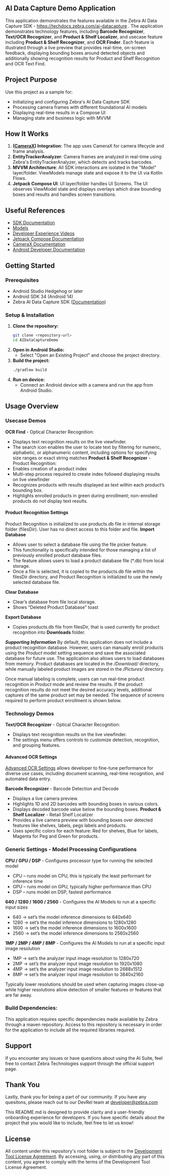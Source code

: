 ## AI Data Capture Demo Application

This application demonstrates the features available in the Zebra AI Data Capture SDK - https://techdocs.zebra.com/ai-datacapture .  The application demonstrates technology features, including **Barcode Recognizer**, **Text/OCR Recognizer**, and **Product & Shelf Localizer**, and usecase feature including **Product & Shelf Recognizer**, and **OCR Finder**. Each  feature is illustrated through a live preview that provides real-time, on-screen feedback, displaying bounding boxes around detected objects and additionally showing recognition results for Product and Shelf Recognition and OCR Text Find.

## Project Purpose
Use this project as a sample for:
- Initializing and configuring Zebra's AI Data Capture SDK
- Processing camera frames with different foundational AI models
- Displaying real-time results in a Compose UI
- Managing state and business logic with MVVM

## How It Works
1. **([CameraX](https://developer.android.com/media/camera/camerax)) Integration**: The app uses CameraX for camera lifecycle and frame analysis.
2. **EntityTrackerAnalyzer**: Camera frames are analyzed in real-time using Zebra's EntityTrackerAnalyzer, which detects and tracks barcodes.
3. **MVVM Architecture**: All SDK interactions are isolated in the "Model" layer/folder. ViewModels manage state and expose it to the UI via Kotlin Flows.
4. **Jetpack Compose UI**: UI layer/folder handles UI Screens. The UI observes ViewModel state and displays overlays which draw bounding boxes and results and handles screen transitions.

## Useful References
- [SDK Documentation](https://techdocs.zebra.com/ai-datacapture/latest/about/)
- [Models](https://techdocs.zebra.com/ai-datacapture/latest/setup/#featuresmodels)
- [Developer Experience Videos](https://www.youtube.com/zebratechnologies)
- [Jetpack Compose Documentation](https://developer.android.com/jetpack/compose)
- [CameraX Documentation](https://developer.android.com/training/camerax)
- [Android Developer Documentation](https://developer.android.com/docs)

## Getting Started

### Prerequisites
- Android Studio Hedgehog or later
- Android SDK 34 (Android 14)
- Zebra AI Data Capture SDK ([Documentation](https://techdocs.zebra.com/enterprise-ai/vision-sdk/))

### Setup & Installation
1. **Clone the repository:**
   ```bash
   git clone <repository-url>
   cd AIDataCaptureDemo
   ```
2. **Open in Android Studio:**
    - Select "Open an Existing Project" and choose the project directory.
3. **Build the project:**
   ```bash
   ./gradlew build
   ```
4. **Run on device:**
    - Connect an Android device with a camera and run the app from Android Studio.

## Usage Overview
### Usecase Demos
**OCR Find** - Optical Character Recognition:  
- Displays text recognition results on the live viewfinder.  
- The search icon enables the user to locate text by filtering for numeric, alphabetic, or alphanumeric content, including options for specifying size ranges or exact string matches
**Product & Shelf Recognizer** - Product Recognition:  
- Enables creation of a product index  
- Multi-step process required to create index followed displaying results on live viewfinder  
- Recognizes products with results displayed as text within each product’s bounding box.  
- Highlights enrolled products in green during enrollment; non-enrolled products do not display text results.

#### Product Recognition Settings
Product Recognition is initialized to use products.db file in internal storage folder (filesDir). User has no direct access to this folder and file.
**Import Database**
- Allows user to select a database file using the file picker feature.
- This functionality is specifically intended for those managing a list of previously enrolled product database files.
- The feature allows users to load a product database file (*.db) from local storage.
- Once a file is selected, it is copied to the products.db file within the filesDir directory,
  and Product Recognition is initialized to use the newly selected database file.

**Clear Database**
- Clear’s database from file local storage.
- Shows “Deleted Product Database” toast

**Export Database**
- Copies products.db file from filesDir, that is used currently for product recognition into **Downloads** folder.

***Supporting Information***
By default, this application does not include a product recognition database. However, users can manually enroll products using the _Product_ model setting sequence and save the associated database for future use. The application also allows users to load databases from memory. Product databases are located in the _/Download/_ directory, while manually labeled product images are stored in the _/Pictures/_ directory.

Once manual labeling is complete, users can run real-time product recognition in _Product_ mode and review the results. If the product recognition results do not meet the desired accuracy levels, additional captures of the same product set may be needed. The sequence of screens required to perform product enrollment is shown below.

### Technology Demos
**Text/OCR Recognizer** - Optical Character Recognition:  
- Displays text recognition results on the live viewfinder.  
- The settings menu offers controls to customize detection, recognition, and grouping features.

#### Advanced OCR Settings
[Advanced OCR Settings](https://techdocs.zebra.com/ai-datacapture/latest/textocr/) allows developer to fine-tune performance for diverse use cases, including document scanning, real-time recognition, and automated data entry.

**Barcode Recognizer** - Barcode Detection and Decode  
- Displays a live camera preview.  
- Highlights 1D and 2D barcodes with bounding boxes in various colors.
- Displays decoded barcode value below the bounding boxes.
**Product & Shelf Localizer** - Retail Shelf Localizer  
- Provides a live camera preview with bounding boxes over detected features like shelves, labels, pegs labels and products.  
- Uses specific colors for each feature: Red for shelves, Blue for labels, Magenta for Peg and Green for products.

### Generic Settings - Model Processing Configurations
**CPU / GPU / DSP** - Configures processor type for running the selected model
- CPU – runs model on CPU, this is typically the least performant for inference time
- GPU – runs model on GPU, typically higher performance than CPU
- DSP – runs model on DSP, fastest performance

**640 / 1280 / 1600 / 2560** - Configures the AI Models to run at a specific input sizes
- 640 -> set’s the model inference dimensions to 640x640
- 1280 -> set’s the model inference dimensions to 1280x1280
- 1600 -> set’s the model inference dimensions to 1600x1600
- 2560 -> set’s the model inference dimensions to 2560x2560

**1MP / 2MP / 4MP / 8MP** - Configures the AI Models to run at a specific input image resolution
- 1MP -> set’s the analyzer input image resolution to 1280x720
- 2MP -> set’s the analyzer input image resolution to 1920x1080
- 4MP -> set’s the analyzer input image resolution to 2688x1512
- 8MP -> set’s the analyzer input image resolution to 3840x2160

Typically lower resolutions should be used when capturing images close-up while higher resolutions allow detection of smaller features or features that are far away.

### Build Dependencies:
This application requires specific dependencies made available by Zebra through a maven repository.  Access to this repository is necessary in order for the application to include all the required libraries required. 
## Support
If you encounter any issues or have questions about using the AI Suite, feel free to contact Zebra Technologies support through the official support page.

## Thank You
Lastly, thank you for being a part of our community. If you have any quesitons, please reach out to our DevRel team at developer@zebra.com

This README.md is designed to provide clarity and a user-friendly onboarding experience for developers. If you have specific details about the project that you would like to include, feel free to let us know!

## License
All content under this repository's root folder is subject to the [Development Tool License Agreement](../../Zebra%20Development%20Tool%20License.pdf). By accessing, using, or distributing any part of this content, you agree to comply with the terms of the Development Tool License Agreement.
